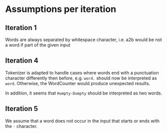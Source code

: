 # Assumptions per iteration

## Iteration 1

Words are always separated by whitespace character, i.e. a2b would be not a word if part of the given input

## Iteration 4

Tokenizer is adapted to handle cases where words end with a punctuation character differently then before, e.g. `word.` should now be interpreted as `word`.
Otherwise, the WordCounter would produce unexpected results.

In addition, it seems that `Humpty-Dumpty` should be interpreted as two words.

## Iteration 5

We assume that a word does not occur in the input that starts or ends with the `-` character.